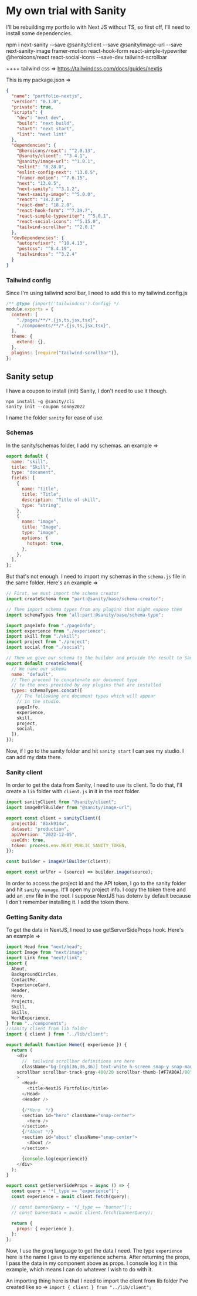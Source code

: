 # My own trial with Sanity

I'll be rebuilding my portfolio with Next JS without TS, so first off, I'll need to install some dependencies.

npm i next-sanity --save @sanity/client --save @sanity/image-url --save next-sanity-image framer-motion react-hook-form react-simple-typewriter @heroicons/react react-social-icons --save-dev tailwind-scrollbar

++++ tailwind css => https://tailwindcss.com/docs/guides/nextjs

This is my package.json =>

```json
{
  "name": "portfolio-nextjs",
  "version": "0.1.0",
  "private": true,
  "scripts": {
    "dev": "next dev",
    "build": "next build",
    "start": "next start",
    "lint": "next lint"
  },
  "dependencies": {
    "@heroicons/react": "^2.0.13",
    "@sanity/client": "^3.4.1",
    "@sanity/image-url": "^1.0.1",
    "eslint": "8.28.0",
    "eslint-config-next": "13.0.5",
    "framer-motion": "^7.6.15",
    "next": "13.0.5",
    "next-sanity": "^3.1.2",
    "next-sanity-image": "^5.0.0",
    "react": "18.2.0",
    "react-dom": "18.2.0",
    "react-hook-form": "^7.39.7",
    "react-simple-typewriter": "^5.0.1",
    "react-social-icons": "^5.15.0",
    "tailwind-scrollbar": "^2.0.1"
  },
  "devDependencies": {
    "autoprefixer": "^10.4.13",
    "postcss": "^8.4.19",
    "tailwindcss": "^3.2.4"
  }
}
```

### Tailwind config

Since I'm using tailwind scrollbar, I need to add this to my tailwind.config.js

```js
/** @type {import('tailwindcss').Config} */
module.exports = {
  content: [
    "./pages/**/*.{js,ts,jsx,tsx}",
    "./components/**/*.{js,ts,jsx,tsx}",
  ],
  theme: {
    extend: {},
  },
  plugins: [require("tailwind-scrollbar")],
};
```

## Sanity setup

I have a coupon to install (init) Sanity, I don't need to use it though.

```
npm install -g @sanity/cli
sanity init --coupon sonny2022
```

I name the folder `sanity` for ease of use.

### Schemas

In the sanity/schemas folder, I add my schemas. an example =>

```js
export default {
  name: "skill",
  title: "Skill",
  type: "document",
  fields: [
    {
      name: "title",
      title: "Title",
      description: "Title of skill",
      type: "string",
    },
    {
      name: "image",
      title: "Image",
      type: "image",
      options: {
        hotspot: true,
      },
    },
  ],
};
```

But that's not enough. I need to import my schemas in the `schema.js` file in the same folder. Here's an example =>

```js
// First, we must import the schema creator
import createSchema from "part:@sanity/base/schema-creator";

// Then import schema types from any plugins that might expose them
import schemaTypes from "all:part:@sanity/base/schema-type";

import pageInfo from "./pageInfo";
import experience from "./experience";
import skill from "./skill";
import project from "./project";
import social from "./social";

// Then we give our schema to the builder and provide the result to Sanity
export default createSchema({
  // We name our schema
  name: "default",
  // Then proceed to concatenate our document type
  // to the ones provided by any plugins that are installed
  types: schemaTypes.concat([
    // The following are document types which will appear
    // in the studio.
    pageInfo,
    experience,
    skill,
    project,
    social,
  ]),
});
```

Now, if I go to the sanity folder and hit `sanity start` I can see my studio. I can add my data there.

### Sanity client

In order to get the data from Sanity, I need to use its client. To do that, I'll create a `lib` folder with `client.js` in it in the root folder.

```js
import sanityClient from "@sanity/client";
import imageUrlBuilder from "@sanity/image-url";

export const client = sanityClient({
  projectId: "8bxk914w",
  dataset: "production",
  apiVersion: "2022-12-05",
  useCdn: true,
  token: process.env.NEXT_PUBLIC_SANITY_TOKEN,
});

const builder = imageUrlBuilder(client);

export const urlFor = (source) => builder.image(source);
```

In order to access the project id and the API token, I go to the sanity folder and hit `sanity manage`. It'll open my project info. I copy the token there and add an .env file in the root. I suppose NextJS has dotenv by default because I don't remember installing it. I add the token there.

### Getting Sanity data

To get the data in NextJS, I need to use getServerSideProps hook. Here's an example =>

```js
import Head from "next/head";
import Image from "next/image";
import Link from "next/link";
import {
  About,
  BackgroundCircles,
  ContactMe,
  ExperienceCard,
  Header,
  Hero,
  Projects,
  Skill,
  Skills,
  WorkExperience,
} from "../components";
//sanity client from lib folder
import { client } from "../lib/client";

export default function Home({ experience }) {
  return (
    <div
      //  tailwind scrollbar definitions are here
      className="bg-[rgb(36,36,36)] text-white h-screen snap-y snap-mandatory overflow-y-scroll overflow-x-hidden z-0
    scrollbar scrollbar-track-gray-400/20 scrollbar-thumb-[#F7AB0A]/80"
    >
      <Head>
        <title>NextJS Portfolio</title>
      </Head>
      <Header />

      {/*Hero  */}
      <section id="hero" className="snap-center">
        <Hero />
      </section>
      {/*About */}
      <section id="about" className="snap-center">
        <About />
      </section>

      {console.log(experience)}
    </div>
  );
}

export const getServerSideProps = async () => {
  const query = '*[_type == "experience"]';
  const experience = await client.fetch(query);

  // const bannerQuery = '*[_type == "banner"]';
  // const bannerData = await client.fetch(bannerQuery);

  return {
    props: { experience },
  };
};
```

Now, I use the groq language to get the data I need. The type `experience` here is the name I gave to my experience schema. After returning the props, I pass the data in my component above as props. I console log it in this example, which means I can do whatever I wish to do with it.

An importing thing here is that I need to import the client from lib folder I've created like so => `import { client } from "../lib/client";`
